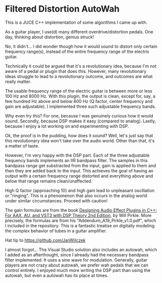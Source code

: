 # Filtered Distortion AutoWah

This is a JUCE C++ implementation of some algorithms I came up with.

As a guitar player, I use(d) many different overdrive/distortion pedals. One day, thinking about distortion, genius struck!

No, it didn't... I did wonder though how it would sound to distort only certain frequency range(s), instead of the entire frequency range of the electric guitar. 

Technically it could be argued that it's a revolutionary idea, because I'm not aware of a pedal or plugin that does this. However, many revolutionary ideas struggle to lead to a revolutionary outcome, and outcomes are what really matter.

The usable frequency range of the electric guitar is between more or less 100 Hz and 8000 Hz. With this plugin, the output is clean, except for, say, a few hundred Hz above and below 800 Hz (Q factor, center frequency and gain are adjustable). I implemented three such adjustable frequency bands.

Why even try this? For one, because I was genuinely curious how it would sound. Secondly, because DSP makes it easy (compared to analog). Lastly, because I enjoy a lot working on and experimenting with DSP.

Ok, the proof is in the pudding, how does it sound? Well, let's just say that this revolutionary idea won't take over the audio world. Other than that, it's a matter of taste.

However, I'm very happy with the DSP part. Each of the three adjustable frequency bands implements an IIR bandpass filter. The samples in this bandpass range get substracted from the input, gain is applied to them and then they are added back to the input. This achieves the goal of having an output with a certain frequency range distorted and everything above and below that range remains clean/unaffected.

High Q factor (approaching 10) and high gain lead to unpleasant oscillation or "ringing". This is a phenomenon that also occurs in the analog world under similar circumstances. Proceed with caution!

The gain formulas are from the book <a href="https://www.amazon.com/Designing-Audio-Effect-Plugins-C/dp/1138591939/ref=sr_1_1?crid=33QAQWW40DDF3&keywords=will+pirkle&qid=1686975397&sprefix=will+pirkle%2Caps%2C158&sr=8-1&ufe=app_do%3Aamzn1.fos.006c50ae-5d4c-4777-9bc0-4513d670b6bc">Designing Audio Effect Plugins in C++: For AAX, AU, and VST3 with DSP Theory 2nd Edition</a>, by Will Pirkle. More precisely, the formulas are from his "Addendum_A19_Pirkle_v1.0.pdf", which I included in the repository. This is a fantastic treatise on digitally modeling the complex behavior of tubes in a guitar amplifier.

Hat tip to https://github.com/JanWilczek

I almost forgot... The Visual Studio solution also includes an autowah, which I added as an afterthought, since I already had the necessary bandpass filter implemented. It uses a sine wave for modulation. Generally, guitar players are not crazy about autowah, we prefer wah pedals that we can control entirely. I enjoyed much more writing the DSP part than using the autowah, but even a autowah has its place at times.
